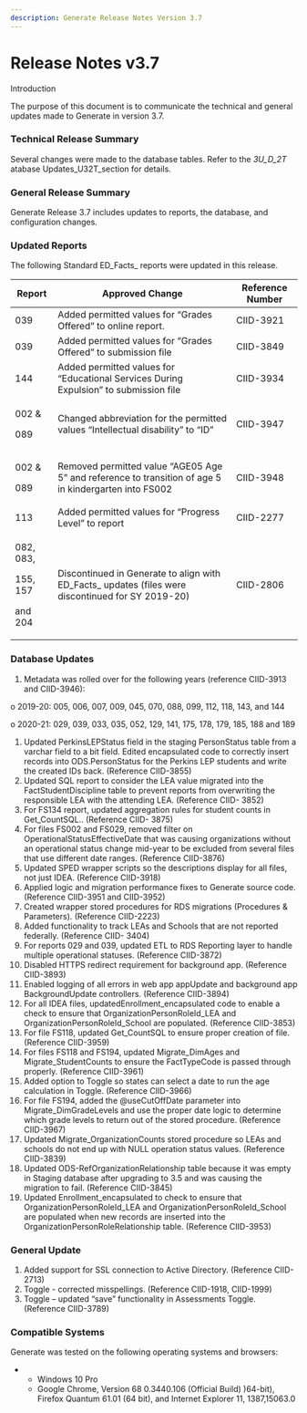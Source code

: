 ```yaml
---
description: Generate Release Notes Version 3.7
---
```


# Release Notes v3.7

Introduction

The purpose of this document is to communicate the technical and general updates made to Generate in version 3.7.

### Technical Release Summary <a href="#technical-release-summary" id="technical-release-summary"></a>

Several changes were made to the database tables. Refer to the _3U_D_2T_ atabase Updates_U32T_section for details.

### General Release Summary <a href="#general-release-summary" id="general-release-summary"></a>

Generate Release 3.7 includes updates to reports, the database, and configuration changes.

### Updated Reports <a href="#updated-reports" id="updated-reports"></a>

The following Standard ED_Facts_ reports were updated in this release.

| Report                                        | Approved Change                                                                                       | Reference Number |
| --------------------------------------------- | ----------------------------------------------------------------------------------------------------- | ---------------- |
| 039                                           | Added permitted values for “Grades Offered” to online report.                                         | CIID-3921        |
| 039                                           | Added permitted values for “Grades Offered” to submission file                                        | CIID-3849        |
| 144                                           | Added permitted values for “Educational Services During Expulsion” to submission file                 | CIID-3934        |
| <p>002 &#x26;</p><p>089</p>                   | Changed abbreviation for the permitted values “Intellectual disability” to “ID”                       | CIID-3947        |
| <p>002 &#x26;</p><p>089</p>                   | Removed permitted value “AGE05 Age 5” and reference to transition of age 5 in kindergarten into FS002 | CIID-3948        |
| 113                                           | Added permitted values for “Progress Level” to report                                                 | CIID-2277        |
| <p>082, 083,</p><p>155, 157</p><p>and 204</p> | Discontinued in Generate to align with ED_Facts_ updates (files were discontinued for SY 2019-20)     | CIID-2806        |

### Database Updates <a href="#database-updates" id="database-updates"></a>

1. Metadata was rolled over for the following years (reference CIID-3913 and CIID-3946):

o 2019-20: 005, 006, 007, 009, 045, 070, 088, 099, 112, 118, 143, and 144

o 2020-21: 029, 039, 033, 035, 052, 129, 141, 175, 178, 179, 185, 188 and 189

1. Updated PerkinsLEPStatus field in the staging PersonStatus table from a varchar field to a bit field. Edited encapsulated code to correctly insert records into ODS.PersonStatus for the Perkins LEP students and write the created IDs back. (Reference CIID-3855)
2. Updated SQL report to consider the LEA value migrated into the FactStudentDiscipline table to prevent reports from overwriting the responsible LEA with the attending LEA. (Reference CIID- 3852)
3. For FS134 report, updated aggregation rules for student counts in Get\_CountSQL.. (Reference CIID- 3875)
4. For files FS002 and FS029, removed filter on OperationalStatusEffectiveDate that was causing organizations without an operational status change mid-year to be excluded from several files that use different date ranges. (Reference CIID-3876)
5. Updated SPED wrapper scripts so the descriptions display for all files, not just IDEA. (Reference CIID-3918)
6. Applied logic and migration performance fixes to Generate source code. (Reference CIID-3951 and CIID-3952)
7. Created wrapper stored procedures for RDS migrations (Procedures & Parameters). (Reference CIID-2223)
8. Added functionality to track LEAs and Schools that are not reported federally. (Reference CIID- 3404)
9. For reports 029 and 039, updated ETL to RDS Reporting layer to handle multiple operational statuses. (Reference CIID-3872)
10. Disabled HTTPS redirect requirement for background app. (Reference CIID-3893)
11. Enabled logging of all errors in web app appUpdate and background app BackgroundUpdate controllers. (Reference CIID-3894)
12. For all IDEA files, updatedEnrollment\_encapsulated code to enable a check to ensure that OrganizationPersonRoleId\_LEA and OrganizationPersonRoleId\_School are populated. (Reference CIID-3853)
13. For file FS118, updated Get\_CountSQL to ensure proper creation of file. (Reference CIID-3959)
14. For files FS118 and FS194, updated Migrate\_DimAges and Migrate\_StudentCounts to ensure the FactTypeCode is passed through properly. (Reference CIID-3961)
15. Added option to Toggle so states can select a date to run the age calculation in Toggle. (Reference CIID-3966)
16. For file FS194, added the @useCutOffDate parameter into Migrate\_DimGradeLevels and use the proper date logic to determine which grade levels to return out of the stored procedure. (Reference CIID-3967)
17. Updated Migrate\_OrganizationCounts stored procedure so LEAs and schools do not end up with NULL operation status values. (Reference CIID-3839)
18. Updated ODS-RefOrganizationRelationship table because it was empty in Staging database after upgrading to 3.5 and was causing the migration to fail. (Reference CIID-3845)
19. Updated Enrollment\_encapsulated to check to ensure that OrganizationPersonRoleId\_LEA and OrganizationPersonRoleId\_School are populated when new records are inserted into the OrganizationPersonRoleRelationship table. (Reference CIID-3953)

### General Update <a href="#general-update" id="general-update"></a>

1. Added support for SSL connection to Active Directory. (Reference CIID-2713)
2. Toggle - corrected misspellings. (Reference CIID-1918, CIID-1999)
3. Toggle – updated “save” functionality in Assessments Toggle. (Reference CIID-3789)

### Compatible Systems <a href="#compatible-systems" id="compatible-systems"></a>

Generate was tested on the following operating systems and browsers:

*
  * Windows 10 Pro
  * Google Chrome, Version 68 0.3440.106 (Official Build) )64-bit), Firefox Quantum 61.01 (64 bit), and Internet Explorer 11, 1387,15063.0
